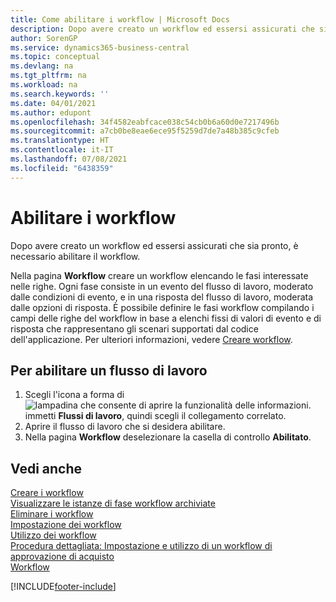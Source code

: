 ```yaml
---
title: Come abilitare i workflow | Microsoft Docs
description: Dopo avere creato un workflow ed essersi assicurati che sia pronto, è necessario abilitare il workflow.
author: SorenGP
ms.service: dynamics365-business-central
ms.topic: conceptual
ms.devlang: na
ms.tgt_pltfrm: na
ms.workload: na
ms.search.keywords: ''
ms.date: 04/01/2021
ms.author: edupont
ms.openlocfilehash: 34f4582eabfcace038c54cb0b6a60d0e7217496b
ms.sourcegitcommit: a7cb0be8eae6ece95f5259d7de7a48b385c9cfeb
ms.translationtype: HT
ms.contentlocale: it-IT
ms.lasthandoff: 07/08/2021
ms.locfileid: "6438359"
---
```

# <a name="enable-workflows"></a>Abilitare i workflow
Dopo avere creato un workflow ed essersi assicurati che sia pronto, è necessario abilitare il workflow.  

 Nella pagina **Workflow** creare un workflow elencando le fasi interessate nelle righe. Ogni fase consiste in un evento del flusso di lavoro, moderato dalle condizioni di evento, e in una risposta del flusso di lavoro, moderata dalle opzioni di risposta. È possibile definire le fasi workflow compilando i campi delle righe del workflow in base a elenchi fissi di valori di evento e di risposta che rappresentano gli scenari supportati dal codice dell'applicazione. Per ulteriori informazioni, vedere [Creare workflow](across-how-to-create-workflows.md).  

## <a name="to-enable-a-workflow"></a>Per abilitare un flusso di lavoro  
1.  Scegli l'icona a forma di ![lampadina che consente di aprire la funzionalità delle informazioni.](media/ui-search/search_small.png "Informazioni sull'operazione che si desidera eseguire") immetti **Flussi di lavoro**, quindi scegli il collegamento correlato.  
2.  Aprire il flusso di lavoro che si desidera abilitare.  
3.  Nella pagina **Workflow** deselezionare la casella di controllo **Abilitato**.  

## <a name="see-also"></a>Vedi anche  
 [Creare i workflow](across-how-to-create-workflows.md)   
 [Visualizzare le istanze di fase workflow archiviate](across-how-to-view-archived-workflow-step-instances.md)   
 [Eliminare i workflow](across-how-to-delete-workflows.md)   
 [Impostazione dei workflow](across-set-up-workflows.md)   
 [Utilizzo dei workflow](across-use-workflows.md)   
 [Procedura dettagliata: Impostazione e utilizzo di un workflow di approvazione di acquisto](walkthrough-setting-up-and-using-a-purchase-approval-workflow.md)   
 [Workflow](across-workflow.md)   


[!INCLUDE[footer-include](includes/footer-banner.md)]